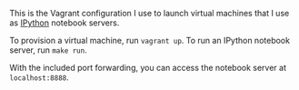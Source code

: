 This is the Vagrant configuration I use to launch virtual machines that I use as [IPython](http://ipython.org/) notebook servers.

To provision a virtual machine, run `vagrant up`.  To run an IPython notebook server, run `make run`.

With the included port forwarding, you can access the notebook server at `localhost:8888`.
